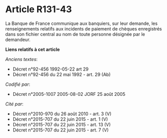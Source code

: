# Article R131-43

La Banque de France communique aux banquiers, sur leur demande, les renseignements relatifs aux incidents de paiement de
chèques enregistrés dans son fichier central au nom de toute personne désignée par le demandeur.

**Liens relatifs à cet article**

_Anciens textes_:

  - Décret n°92-456 1992-05-22 art 29
  - Décret n°92-456 du 22 mai 1992 - art. 29 (Ab)

_Codifié par_:

  - Décret n°2005-1007 2005-08-02 JORF 25 août 2005

_Cité par_:

  - Décret n°2010-970 du 26 août 2010 - art. 3 (V)
  - Décret n°2015-707 du 22 juin 2015 - art. 1 (V)
  - Décret n°2015-707 du 22 juin 2015 - art. 13 (V)
  - Décret n°2015-707 du 22 juin 2015 - art. 7 (V)
